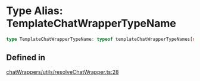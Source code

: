 # Type Alias: TemplateChatWrapperTypeName

```ts
type TemplateChatWrapperTypeName: typeof templateChatWrapperTypeNames[number];
```

## Defined in

[chatWrappers/utils/resolveChatWrapper.ts:28](https://github.com/withcatai/node-llama-cpp/blob/6405ee945e792651123189aae2612212095765b6/src/chatWrappers/utils/resolveChatWrapper.ts#L28)
